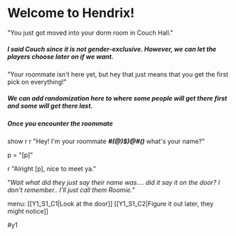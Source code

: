 # Welcome to Hendrix!
"You just got moved into your dorm room in Couch Hall." 
##### I said Couch since it is not gender-exclusive. However, we can let the players choose later on if we want.
"Your roommate isn't here yet, but hey that just means that you get the first pick on everything!"
##### We can add randomization here to where some people will get there first and some will get there last. 

##### Once you encounter the roommate

show r
r "Hey! I'm your roommate _**#(@)$)@#()**_ what's your name?"

p = "[p]"

r "Alright [p], nice to meet ya."

"_Wait what did they just say their name was.... did it say it on the door? I don't remember.. I'll just call them Roomie._"

menu:
	[[Y1_S1_C1|Look at the door]]
	[[Y1_S1_C2|Figure it out later, they might notice]]

#y1